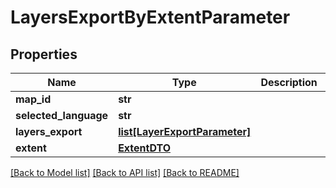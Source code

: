 # LayersExportByExtentParameter

## Properties
Name | Type | Description | Notes
------------ | ------------- | ------------- | -------------
**map_id** | **str** |  | [optional] 
**selected_language** | **str** |  | [optional] 
**layers_export** | [**list[LayerExportParameter]**](LayerExportParameter.md) |  | [optional] 
**extent** | [**ExtentDTO**](ExtentDTO.md) |  | [optional] 

[[Back to Model list]](../README.md#documentation-for-models) [[Back to API list]](../README.md#documentation-for-api-endpoints) [[Back to README]](../README.md)

